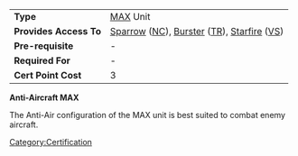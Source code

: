 |                        |                                                                                                                                                                                                          |
| ---------------------- | -------------------------------------------------------------------------------------------------------------------------------------------------------------------------------------------------------- |
| **Type**               | [MAX](../items/Mechanized_Assault_Exo-Suit.md) Unit                                                                                                                                                      |
| **Provides Access To** | [Sparrow](../items/Sparrow.md) ([NC](../etc/New_Conglomerate.md)), [Burster](../items/Burster.md) ([TR](../etc/Terran_Republic.md)), [Starfire](../items/Starfire.md) ([VS](../etc/Vanu_Sovereignty.md)) |
| **Pre-requisite**      | \-                                                                                                                                                                                                       |
| **Required For**       | \-                                                                                                                                                                                                       |
| **Cert Point Cost**    | 3                                                                                                                                                                                                        |

**Anti-Aircraft MAX**

The Anti-Air configuration of the MAX unit is best suited to combat
enemy aircraft.

[Category:Certification](../Category:Certification.md)
